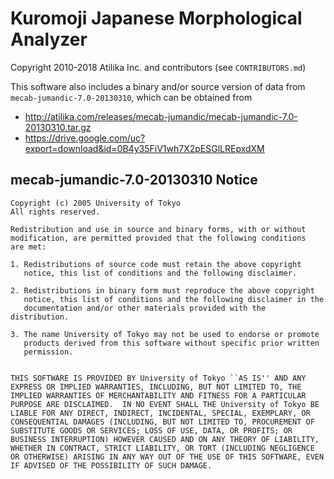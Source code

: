 # Kuromoji Japanese Morphological Analyzer

Copyright 2010-2018 Atilika Inc. and contributors (see `CONTRIBUTORS.md`)

This software also includes a binary and/or source version of data from
`mecab-jumandic-7.0-20130310`, which can be obtained from 

- http://atilika.com/releases/mecab-jumandic/mecab-jumandic-7.0-20130310.tar.gz
- https://drive.google.com/uc?export=download&id=0B4y35FiV1wh7X2pESGlLREpxdXM

## mecab-jumandic-7.0-20130310 Notice

    Copyright (c) 2005 University of Tokyo
    All rights reserved.

    Redistribution and use in source and binary forms, with or without
    modification, are permitted provided that the following conditions
    are met:

    1. Redistributions of source code must retain the above copyright
       notice, this list of conditions and the following disclaimer.

    2. Redistributions in binary form must reproduce the above copyright
       notice, this list of conditions and the following disclaimer in the
       documentation and/or other materials provided with the distribution.

    3. The name University of Tokyo may not be used to endorse or promote
       products derived from this software without specific prior written
       permission.


    THIS SOFTWARE IS PROVIDED BY University of Tokyo ``AS IS'' AND ANY
    EXPRESS OR IMPLIED WARRANTIES, INCLUDING, BUT NOT LIMITED TO, THE
    IMPLIED WARRANTIES OF MERCHANTABILITY AND FITNESS FOR A PARTICULAR
    PURPOSE ARE DISCLAIMED.  IN NO EVENT SHALL THE University of Tokyo BE
    LIABLE FOR ANY DIRECT, INDIRECT, INCIDENTAL, SPECIAL, EXEMPLARY, OR
    CONSEQUENTIAL DAMAGES (INCLUDING, BUT NOT LIMITED TO, PROCUREMENT OF
    SUBSTITUTE GOODS OR SERVICES; LOSS OF USE, DATA, OR PROFITS; OR
    BUSINESS INTERRUPTION) HOWEVER CAUSED AND ON ANY THEORY OF LIABILITY,
    WHETHER IN CONTRACT, STRICT LIABILITY, OR TORT (INCLUDING NEGLIGENCE
    OR OTHERWISE) ARISING IN ANY WAY OUT OF THE USE OF THIS SOFTWARE, EVEN
    IF ADVISED OF THE POSSIBILITY OF SUCH DAMAGE.
